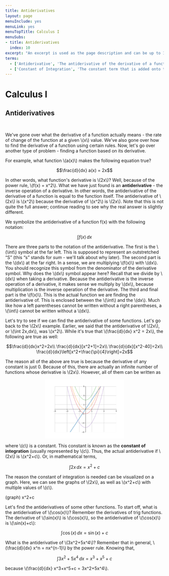 ```yaml
---
title: Antiderivatives
layout: page
menuInclude: yes
menuLink: yes
menuTopTitle: Calculus I
menuSubs:
- title: Antiderivatives
  index: 10
excerpt: "An excerpt is used as the page description and can be up to 160 characters long..."
terms:
  - ['Antiderivative', 'The antiderivative of the derivative of a function is the function itself. In other words, the antiderivative is the inverse operation of the derivative - just like how division is the inverse operation of multiplication and subtraction is the inverse operation of addition.']
  - ['Constant of Integration', 'The constant term that is added onto the antiderivative of a function, needed because any constant differentiated is 0. It is usually denoted by \(c\).']
---
```



<h1>Calculus I</h1>

<h2>Antiderivatives</h2><br>


We've gone over what the derivative of a function actually means - the rate of change of the function at a given \\(x\\) value. We've also gone over how to find the derivative of a function using certain rules. Now, let's go over another type of problem - finding a function based on its derivative.

For example, what function \\(a(x)\\) makes the following equation true?

$$\frac{d}{dx} a(x) = 2x$$

In other words, what function's derivative is \\(2x\\)? Well, because of the power rule, \\(f(x) = x^2\\). What we have just found is an <b>antiderivative</b> - the inverse operation of a derivative. In other words, the antiderivative of the derivative of a function is equal to the function itself. The antiderivative of \\(2x\\) is \\(x^2\\) because the derivative of \\(x^2\\) is \\(2x\\). Note that this is not quite the full answer; continue reading to see why the real answer is slightly different.

We symbolize the antiderivative of a function f(x) with the following notation:

$$\int f(x)\,dx$$

There are three parts to the notation of the antiderivative. The first is the \\(\int\\) symbol at the far left. This is supposed to represent an outstretched “S” (this “s” stands for <i>sum</i> - we'll talk about why later). The second part is the \\(dx\\) at the far right. In a sense, we are multiplying \\(f(x)\\) with \\(dx\\). You should recognize this symbol from the denominator of the derivative symbol. Why does the \\(dx\\) symbol appear here? Recall that we divide by \\(dx\\) when taking a derivative. Because the antiderivative is the inverse operation of a derivative, it makes sense we multiply by \\(dx\\), because multiplication is the inverse operation of the derivative. The third and final part is the \\(f(x)\\). This is the actual function we are finding the antiderivative of. This is enclosed between the \\(\int\\) and the \\(dx\\). Much like how a left parentheses cannot be written without a right parentheses, a \\(\int\\) cannot be written without a \\(dx\\).

Let's try to see if we can find the antiderivative of some functions. Let's go back to the \\(2x\\) example. Earlier, we said that the antiderivative of \\(2x\\), or \\(\int 2x\,dx\\), was \\(x^2\\). While it's true that \\(\frac{d}{dx} x^2 = 2x\\), the following are true as well:

$$\frac{d}{dx}x^2=2x\\
\frac{d}{dx}[x^2+1]=2x\\
\frac{d}{dx}[x^2-40]=2x\\
\frac{d}{dx}\left[x^2+\frac{\pi}{4}\right]=2x$$

The reason all of the above are true is because the derivative of any constant is just 0. Because of this, there are actually an infinite number of functions whose derivative is \\(2x\\). However, all of them can be written as

<img src="../../visuals/x^2+c.png" style="width:50%;height:auto;display:block;margin:auto;">


where \\(c\\) is a constant. This constant is known as the <b>constant of integration</b> (usually represented by \\(c\\). Thus, the actual antiderivative if \\(2x\\) is \\(x^2+c\\). Or, in mathematical terms,

$$\int2x\,dx = x^2+c$$

The reason the constant of integration is needed can be visualized on a graph. Here, we can see the graphs of \\(2x\\), as well as \\(x^2+c\\) with multiple values of \\(c\\).

(graph) x^2+c

Let's find the antiderivatives of some other functions. To start off, what is the antiderivative of \\(\cos(x)\\)? Remember the derivatives of trig functions. The derivative of \\(\sin(x)\\) is \\(\cos(x)\\), so the antiderivative of \\(\cos(x)\\) is \\(\sin(x)+c\\):

$$\int\cos(x)\,dx=\sin(x)+c$$

What is the antiderivative of \\(3x^2+5x^4\\)? Remember that in general, \\(\frac{d}{dx} x^n = nx^{n-1}\\) by the power rule. Knowing that,

$$\int3x^2+5x^4\,dx=x^3+x^5+c$$

because \\(\frac{d}{dx} x^3+x^5+c = 3x^2+5x^4\\).
